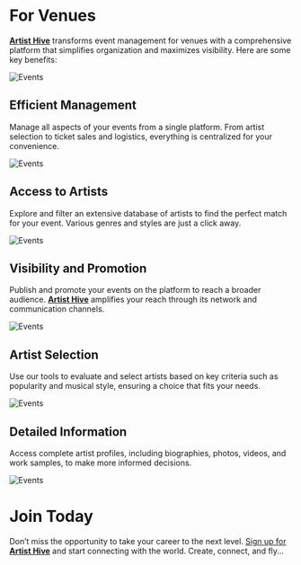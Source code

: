 # For Venues

[**Artist Hive**](https://www.artist-hive.com/) transforms event management for venues with a comprehensive platform that simplifies organization and maximizes visibility. Here are some key benefits:

![Events](https://npcarlos.co/artistsHive_mocks/IndustryOffer/places_intro.jpg)

## Efficient Management

Manage all aspects of your events from a single platform. From artist selection to ticket sales and logistics, everything is centralized for your convenience.

![Events](https://npcarlos.co/artistsHive_mocks/IndustryOffer/places_decision_making.jpg)

## Access to Artists

Explore and filter an extensive database of artists to find the perfect match for your event. Various genres and styles are just a click away.

![Events](https://npcarlos.co/artistsHive_mocks/IndustryOffer/culture.jpg)

## Visibility and Promotion

Publish and promote your events on the platform to reach a broader audience. [**Artist Hive**](https://www.artist-hive.com/) amplifies your reach through its network and communication channels.

![Events](https://npcarlos.co/artistsHive_mocks/IndustryOffer/places_public.jpg)

## Artist Selection

Use our tools to evaluate and select artists based on key criteria such as popularity and musical style, ensuring a choice that fits your needs.

![Events](https://npcarlos.co/artistsHive_mocks/IndustryOffer/battle.jpg)

## Detailed Information

Access complete artist profiles, including biographies, photos, videos, and work samples, to make more informed decisions.

![Events](https://npcarlos.co/artistsHive_mocks/IndustryOffer/artists_trends.jpg)

# Join Today

Don’t miss the opportunity to take your career to the next level. [Sign up for **Artist Hive**](https://www.artist-hive.com/signup) and start connecting with the world. Create, connect, and fly...

